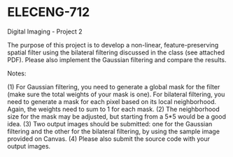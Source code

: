 # ELECENG-712

Digital Imaging - Project 2

The purpose of this project is to develop a non-linear, feature-preserving spatial filter using the bilateral filtering discussed in the class (see attached PDF).
Please also implement the Gaussian filtering and compare the results.

Notes:

  (1) For Gaussian filtering, you need to generate a global mask for the filter (make sure the total weights of your mask is one). For bilateral filtering, you need to         generate a mask for each pixel based on its local neighborhood. Again, the weights need to sum to 1 for each mask.
  (2) The neighborhood size for the mask may be adjusted, but starting from a 5*5 would be a good idea.
  (3) Two output images should be submitted: one for the Gaussian filtering and the other for the bilateral filtering, by using the sample image provided on Canvas.
  (4) Please also submit the source code with your output images.
